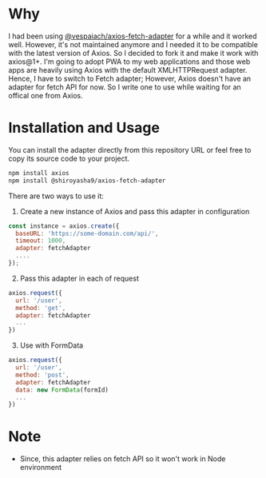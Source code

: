 # Why

I had been using [@vespaiach/axios-fetch-adapter](https://github.com/vespaiach/axios-fetch-adapter) for a while and it worked well. However, it's not maintained anymore and I needed it to be compatible with the latest version of Axios. So I decided to fork it and make it work with axios@1+.
I'm going to adopt PWA to my web applications and those web apps are heavily using Axios with the default XMLHTTPRequest adapter. Hence, I have to switch to Fetch adapter; However, Axios doesn't have an adapter for fetch API for now. So I write one to use while waiting for an offical one from Axios.

# Installation and Usage

You can install the adapter directly from this repository URL or feel free to copy its source code to your project.

```sh
npm install axios
npm install @shiroyasha9/axios-fetch-adapter
```

There are two ways to use it:

1.  Create a new instance of Axios and pass this adapter in configuration

```js
const instance = axios.create({
  baseURL: 'https://some-domain.com/api/',
  timeout: 1000,
  adapter: fetchAdapter
  ....
});
```

2.  Pass this adapter in each of request

```js
axios.request({
  url: '/user',
  method: 'get',
  adapter: fetchAdapter
  ...
})
```

3.  Use with FormData

```js
axios.request({
  url: '/user',
  method: 'post',
  adapter: fetchAdapter
  data: new FormData(formId)
  ...
})
```

# Note

- Since, this adapter relies on fetch API so it won't work in Node environment
